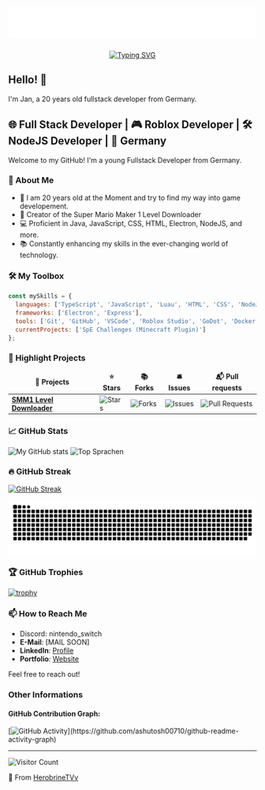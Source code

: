 <h1 align="center">
  <img src="https://raw.githubusercontent.com/HerobrineTV/HerobrineTV/main/assets/name.svg" alt="Jan Waschinski" />
</h1>
<div align="center">
  
[![Typing SVG](https://readme-typing-svg.demolab.com?font=Fira+Code&pause=1000&color=FF004C&center=true&vCenter=true&random=false&width=435&lines=20+Year+old+Programmer;10%2B+Years+of+Coding+Experience;Open+Source+Developer;Fullstack+Experience)](https://git.io/typing-svg)

</div>

## Hello! 👋
I'm Jan, a 20 years old fullstack developer from Germany.

## 🌐 Full Stack Developer | 🎮 Roblox Developer | 🛠️ NodeJS Developer | 📍 Germany

Welcome to my GitHub! I'm a young Fullstack Developer from Germany.

### 🚀 About Me
- 🌱 I am 20 years old at the Moment and try to find my way into game developement.
- 👾 Creator of the Super Mario Maker 1 Level Downloader
- 💻 Proficient in Java, JavaScript, CSS, HTML, Electron, NodeJS, and more.
- 📚 Constantly enhancing my skills in the ever-changing world of technology.

### 🛠️ My Toolbox
```javascript
const mySkills = {
  languages: ['TypeScript', 'JavaScript', 'Luau', 'HTML', 'CSS', 'NodeJS', 'GML', 'GoDot', 'C#', 'Python', 'Java'],
  frameworks: ['Electron', 'Express'],
  tools: ['Git', 'GitHub', 'VSCode', 'Roblox Studio', 'GoDot', 'Docker'],
  currentProjects: ['SpE Challenges (Minecraft Plugin)']
};
```

### 🌟 Highlight Projects
<table>
  <thead align="center">
    <tr border: none;>
      <td><b>🎁 Projects</b></td>
      <td><b>⭐ Stars</b></td>
      <td><b>📚 Forks</b></td>
      <td><b>🛎 Issues</b></td>
      <td><b>📬 Pull requests</b></td>
    </tr>
  </thead>
  <tbody>
    <tr>
      <td><a href="https://github.com/HerobrineTV/SMM1-Level-Downloader"><b>SMM1 Level Downloader</b></a></td>
      <td><img alt="Stars" src="https://img.shields.io/github/stars/HerobrineTV/SMM1-Level-Downloader?style=flat-square&labelColor=343b41"/></td>
      <td><img alt="Forks" src="https://img.shields.io/github/forks/HerobrineTV/SMM1-Level-Downloader?style=flat-square&labelColor=343b41"/></td>
      <td><img alt="Issues" src="https://img.shields.io/github/issues/HerobrineTV/SMM1-Level-Downloader?style=flat-square&labelColor=343b41"/></td>
      <td><img alt="Pull Requests" src="https://img.shields.io/github/issues-pr/HerobrineTV/SMM1-Level-Downloader?style=flat-square&labelColor=343b41"/></td>
    </tr>
  </tbody>
</table>

### 📈 GitHub Stats
![My GitHub stats](https://github-readme-stats.vercel.app/api?username=HerobrineTV&show_icons=true&theme=radical)
![Top Sprachen](https://github-readme-stats.vercel.app/api/top-langs/?username=HerobrineTv&layout=compact&theme=radical)

### 🔥 GitHub Streak
[![GitHub Streak](https://github-readme-streak-stats.herokuapp.com/?user=HerobrineTV&theme=radical)](https://git.io/streak-stats)

<picture>
  <source media="(prefers-color-scheme: dark)" srcset="https://raw.githubusercontent.com/HerobrineTV/HerobrineTV/output/github-contribution-grid-snake-dark.svg">
  <source media="(prefers-color-scheme: light)" srcset="https://raw.githubusercontent.com/HerobrineTV/HerobrineTV/output/github-contribution-grid-snake.svg">
  <img alt="github contribution grid snake animation" src="https://raw.githubusercontent.com/adorabled4/adorabled4/output/github-contribution-grid-snake.svg">
</picture>

### 🏆 GitHub Trophies
[![trophy](https://github-profile-trophy.vercel.app/?username=HerobrineTV&theme=radical)](https://github.com/ryo-ma/github-profile-trophy)

### 📫 How to Reach Me
- Discord: nintendo_switch
- **E-Mail**: [MAIL SOON]
- **LinkedIn**: [Profile](https://www.linkedin.com/in/jan-waschinski-a52676277)
- **Portfolio**: [Website](https://waschinski.net)

Feel free to reach out!



### Other Informations

#### GitHub Contribution Graph:
[![GitHub Activity](https://github-readme-activity-graph.vercel.app/graph?username=HerobrineTV&theme=react-dark&bg_color=20232a&hide_border=true")](https://github.com/ashutosh00710/github-readme-activity-graph)

---
![Visitor Count](https://profile-counter.glitch.me/HerobrineTV/count.svg)

🌟 From [HerobrineTVv](https://github.com/HerobrineTV)

